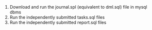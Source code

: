 1. Download and run the journal.spl (equivalent to dml.sql) file in mysql dbms
2. Run the independently submitted tasks.sql files
3. Run the independently submitted report.sql files
